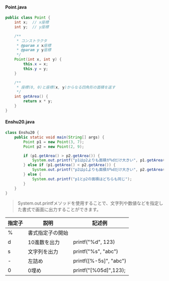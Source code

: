 #### Point.java
```java
public class Point {
    int x;  // x座標
    int y;  // y座標

    /**
     * コンストラクタ
     * @param x x座標
     * @param y y座標
     */
    Point(int x, int y) {
        this.x = x;
        this.y = y;
    }

    /**
     * 座標(0, 0)と座標(x, y)からなる四角形の面積を返す
     */
    int getArea() {
        return x * y;
    }
}
```

#### Enshu20.java
```java
class Enshu20 {
    public static void main(String[] args) {
        Point p1 = new Point(3, 7);
        Point p2 = new Point(2, 9);

        if (p1.getArea() > p2.getArea()) {
            System.out.printf("p1はp2よりも面積が%dだけ大きい", p1.getArea() – p2.getArea());
        } else if (p1.getArea() < p2.getArea()) {
            System.out.printf("p2はp1よりも面積が%dだけ大きい", p2.getArea() – p1.getArea());
        } else {
            System.out.printf("p1とp2の面積はどちらも同じ");
        }
    }
}
```

> System.out.printfメソッドを使用することで、文字列や数値などを指定した書式で画面に出力することができます。

| 指定子 | 説明 | 記述例 |
|--|--|--|
| % | 書式指定子の開始 |  |
| d | 10進数を出力 | printf("%d", 123) |
| s | 文字列を出力 | printf("%s", "abc") |
| - | 左詰め | printf([%-5s]", "abc") |
| 0 | 0埋め | printf("[%05d]",123); |
